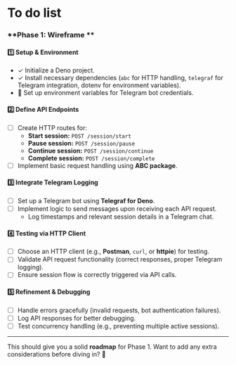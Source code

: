 # To do list

### **Phase 1: Wireframe **

#### 1️⃣ **Setup & Environment**
- ✓ Initialize a Deno project.
- ✓  Install necessary dependencies (`abc` for HTTP handling, `telegraf` for Telegram integration, dotenv for environment variables).
- 🚧 Set up environment variables for Telegram bot credentials.

#### 2️⃣ **Define API Endpoints**
- [ ] Create HTTP routes for:
  - **Start session:** `POST /session/start`
  - **Pause session:** `POST /session/pause`
  - **Continue session:** `POST /session/continue`
  - **Complete session:** `POST /session/complete`
- [ ] Implement basic request handling using **ABC package**.

#### 3️⃣ **Integrate Telegram Logging**
- [ ] Set up a Telegram bot using **Telegraf for Deno**.
- [ ] Implement logic to send messages upon receiving each API request.
  - Log timestamps and relevant session details in a Telegram chat.

#### 4️⃣ **Testing via HTTP Client**
- [ ] Choose an HTTP client (e.g., **Postman**, `curl`, or **httpie**) for testing.
- [ ] Validate API request functionality (correct responses, proper Telegram logging).
- [ ] Ensure session flow is correctly triggered via API calls.

#### 5️⃣ **Refinement & Debugging**
- [ ] Handle errors gracefully (invalid requests, bot authentication failures).
- [ ] Log API responses for better debugging.
- [ ] Test concurrency handling (e.g., preventing multiple active sessions).

---

This should give you a solid **roadmap** for Phase 1. Want to add any extra considerations before diving in? 🚀